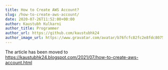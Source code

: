 ```yaml
---
title: How to Create AWS Account?
slug: /how-to-create-aws-account/
date: 2020-07-26T11:52:00+00:00
author: Kaustubh Kulkarni
author_title: Programmer
author_url: https://github.com/kaustubhk24
author_image_url: https://www.gravatar.com/avatar/b76fcfc82fc2e8fdc8075636f1735f61?s=200
---
```


The article has been moved to https://kaustubhk24.blogspot.com/2021/07/how-to-create-aws-account.html